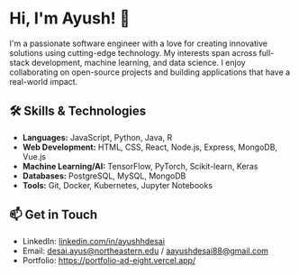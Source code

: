 # Hi, I'm Ayush! 👋

I'm a passionate software engineer with a love for creating innovative solutions using cutting-edge technology. My interests span across full-stack development, machine learning, and data science. I enjoy collaborating on open-source projects and building applications that have a real-world impact.

## 🛠️ Skills & Technologies

- **Languages:** JavaScript, Python, Java, R
- **Web Development:** HTML, CSS, React, Node.js, Express, MongoDB, Vue.js
- **Machine Learning/AI:** TensorFlow, PyTorch, Scikit-learn, Keras
- **Databases:** PostgreSQL, MySQL, MongoDB
- **Tools:** Git, Docker, Kubernetes, Jupyter Notebooks

## 📫 Get in Touch

- LinkedIn: [linkedin.com/in/ayushhdesai](https://linkedin.com/in/ayushhdesai)
- Email: desai.ayus@northeastern.edu / aayushdesai88@gmail.com
- Portfolio: https://portfolio-ad-eight.vercel.app/
